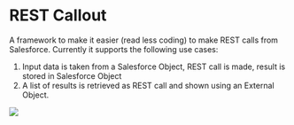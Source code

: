 <h1>REST Callout</h1>

<p>
A framework to make it easier (read less coding) to make REST calls from Salesforce. Currently it supports the following
use cases:
</p>
<ol>
<li>Input data is taken from a Salesforce Object, REST call is made, result is stored in Salesforce Object</li>
<li>A list of results is retrieved as REST call and shown using an External Object.</li>
</ol>

<a href="https://githubsfdeploy.herokuapp.com/app/githubdeploy/jdijk/RESTCallout">
<img src="https://andrewfawcett.files.wordpress.com/2014/09/deploy.png?w=820" />
</a>
